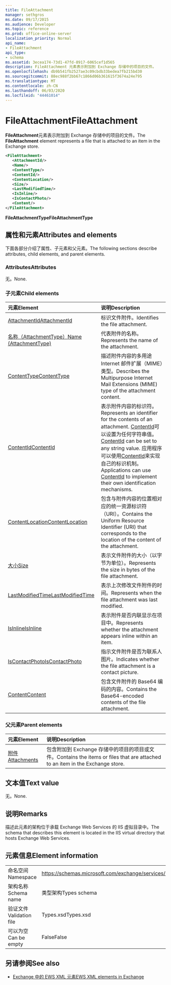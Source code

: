 ```yaml
---
title: FileAttachment
manager: sethgros
ms.date: 09/17/2015
ms.audience: Developer
ms.topic: reference
ms.prod: office-online-server
localization_priority: Normal
api_name:
- FileAttachment
api_type:
- schema
ms.assetid: 3ecea174-73d1-47fd-8917-6065cef1d565
description: FileAttachment 元素表示附加到 Exchange 存储中的项目的文件。
ms.openlocfilehash: db9b541fb2527ae3c09cbdb33bedea7fb215bd30
ms.sourcegitcommit: 88ec988f2bb67c1866d06b361615f3674a24e795
ms.translationtype: MT
ms.contentlocale: zh-CN
ms.lasthandoff: 06/03/2020
ms.locfileid: "44461014"
---
```

# <a name="fileattachment"></a><span data-ttu-id="557cf-103">FileAttachment</span><span class="sxs-lookup"><span data-stu-id="557cf-103">FileAttachment</span></span>

<span data-ttu-id="557cf-104">**FileAttachment**元素表示附加到 Exchange 存储中的项目的文件。</span><span class="sxs-lookup"><span data-stu-id="557cf-104">The **FileAttachment** element represents a file that is attached to an item in the Exchange store.</span></span> 
  
```XML
<FileAttachment>
   <AttachmentId/>
   <Name/>
   <ContentType/>
   <ContentId/>
   <ContentLocation/>
   <Size/>
   <LastModifiedTime/>
   <IsInline/>
   <IsContactPhoto/>
   <Content/>
</FileAttachment>
```

 <span data-ttu-id="557cf-105">**FileAttachmentType**</span><span class="sxs-lookup"><span data-stu-id="557cf-105">**FileAttachmentType**</span></span>
## <a name="attributes-and-elements"></a><span data-ttu-id="557cf-106">属性和元素</span><span class="sxs-lookup"><span data-stu-id="557cf-106">Attributes and elements</span></span>

<span data-ttu-id="557cf-107">下面各部分介绍了属性、子元素和父元素。</span><span class="sxs-lookup"><span data-stu-id="557cf-107">The following sections describe attributes, child elements, and parent elements.</span></span>
  
### <a name="attributes"></a><span data-ttu-id="557cf-108">Attributes</span><span class="sxs-lookup"><span data-stu-id="557cf-108">Attributes</span></span>

<span data-ttu-id="557cf-109">无。</span><span class="sxs-lookup"><span data-stu-id="557cf-109">None.</span></span>
  
### <a name="child-elements"></a><span data-ttu-id="557cf-110">子元素</span><span class="sxs-lookup"><span data-stu-id="557cf-110">Child elements</span></span>

|<span data-ttu-id="557cf-111">**元素**</span><span class="sxs-lookup"><span data-stu-id="557cf-111">**Element**</span></span>|<span data-ttu-id="557cf-112">**说明**</span><span class="sxs-lookup"><span data-stu-id="557cf-112">**Description**</span></span>|
|:-----|:-----|
|[<span data-ttu-id="557cf-113">AttachmentId</span><span class="sxs-lookup"><span data-stu-id="557cf-113">AttachmentId</span></span>](attachmentid.md) <br/> |<span data-ttu-id="557cf-114">标识文件附件。</span><span class="sxs-lookup"><span data-stu-id="557cf-114">Identifies the file attachment.</span></span>  <br/> |
|[<span data-ttu-id="557cf-115">名称（AttachmentType）</span><span class="sxs-lookup"><span data-stu-id="557cf-115">Name (AttachmentType)</span></span>](name-attachmenttype.md) <br/> |<span data-ttu-id="557cf-116">代表附件的名称。</span><span class="sxs-lookup"><span data-stu-id="557cf-116">Represents the name of the attachment.</span></span>  <br/> |
|[<span data-ttu-id="557cf-117">ContentType</span><span class="sxs-lookup"><span data-stu-id="557cf-117">ContentType</span></span>](contenttype.md) <br/> |<span data-ttu-id="557cf-118">描述附件内容的多用途 Internet 邮件扩展（MIME）类型。</span><span class="sxs-lookup"><span data-stu-id="557cf-118">Describes the Multipurpose Internet Mail Extensions (MIME) type of the attachment content.</span></span>  <br/> |
|[<span data-ttu-id="557cf-119">ContentId</span><span class="sxs-lookup"><span data-stu-id="557cf-119">ContentId</span></span>](contentid.md) <br/> |<span data-ttu-id="557cf-120">表示附件内容的标识符。</span><span class="sxs-lookup"><span data-stu-id="557cf-120">Represents an identifier for the contents of an attachment.</span></span> <span data-ttu-id="557cf-121">[ContentId](contentid.md)可以设置为任何字符串值。</span><span class="sxs-lookup"><span data-stu-id="557cf-121">[ContentId](contentid.md) can be set to any string value.</span></span> <span data-ttu-id="557cf-122">应用程序可以使用[ContentId](contentid.md)来实现自己的标识机制。</span><span class="sxs-lookup"><span data-stu-id="557cf-122">Applications can use [ContentId](contentid.md) to implement their own identification mechanisms.</span></span>  <br/> |
|[<span data-ttu-id="557cf-123">ContentLocation</span><span class="sxs-lookup"><span data-stu-id="557cf-123">ContentLocation</span></span>](contentlocation.md) <br/> |<span data-ttu-id="557cf-124">包含与附件内容的位置相对应的统一资源标识符（URI）。</span><span class="sxs-lookup"><span data-stu-id="557cf-124">Contains the Uniform Resource Identifier (URI) that corresponds to the location of the content of the attachment.</span></span>  <br/> |
|[<span data-ttu-id="557cf-125">大小</span><span class="sxs-lookup"><span data-stu-id="557cf-125">Size</span></span>](size.md) <br/> |<span data-ttu-id="557cf-126">表示文件附件的大小（以字节为单位）。</span><span class="sxs-lookup"><span data-stu-id="557cf-126">Represents the size in bytes of the file attachment.</span></span>  <br/> |
|[<span data-ttu-id="557cf-127">LastModifiedTime</span><span class="sxs-lookup"><span data-stu-id="557cf-127">LastModifiedTime</span></span>](lastmodifiedtime.md) <br/> |<span data-ttu-id="557cf-128">表示上次修改文件附件的时间。</span><span class="sxs-lookup"><span data-stu-id="557cf-128">Represents when the file attachment was last modified.</span></span>  <br/> |
|[<span data-ttu-id="557cf-129">IsInline</span><span class="sxs-lookup"><span data-stu-id="557cf-129">IsInline</span></span>](isinline.md) <br/> |<span data-ttu-id="557cf-130">表示附件是否内联显示在项目中。</span><span class="sxs-lookup"><span data-stu-id="557cf-130">Represents whether the attachment appears inline within an item.</span></span>  <br/> |
|[<span data-ttu-id="557cf-131">IsContactPhoto</span><span class="sxs-lookup"><span data-stu-id="557cf-131">IsContactPhoto</span></span>](iscontactphoto.md) <br/> |<span data-ttu-id="557cf-132">指示文件附件是否为联系人图片。</span><span class="sxs-lookup"><span data-stu-id="557cf-132">Indicates whether the file attachment is a contact picture.</span></span>  <br/> |
|[<span data-ttu-id="557cf-133">Content</span><span class="sxs-lookup"><span data-stu-id="557cf-133">Content</span></span>](content.md) <br/> |<span data-ttu-id="557cf-134">包含文件附件的 Base64 编码的内容。</span><span class="sxs-lookup"><span data-stu-id="557cf-134">Contains the Base64-encoded contents of the file attachment.</span></span>  <br/> |
   
### <a name="parent-elements"></a><span data-ttu-id="557cf-135">父元素</span><span class="sxs-lookup"><span data-stu-id="557cf-135">Parent elements</span></span>

|<span data-ttu-id="557cf-136">**元素**</span><span class="sxs-lookup"><span data-stu-id="557cf-136">**Element**</span></span>|<span data-ttu-id="557cf-137">**说明**</span><span class="sxs-lookup"><span data-stu-id="557cf-137">**Description**</span></span>|
|:-----|:-----|
|[<span data-ttu-id="557cf-138">附件</span><span class="sxs-lookup"><span data-stu-id="557cf-138">Attachments</span></span>](attachments-ex15websvcsotherref.md) <br/> |<span data-ttu-id="557cf-139">包含附加到 Exchange 存储中的项目的项目或文件。</span><span class="sxs-lookup"><span data-stu-id="557cf-139">Contains the items or files that are attached to an item in the Exchange store.</span></span>  <br/> |
   
## <a name="text-value"></a><span data-ttu-id="557cf-140">文本值</span><span class="sxs-lookup"><span data-stu-id="557cf-140">Text value</span></span>

<span data-ttu-id="557cf-141">无。</span><span class="sxs-lookup"><span data-stu-id="557cf-141">None.</span></span>
  
## <a name="remarks"></a><span data-ttu-id="557cf-142">说明</span><span class="sxs-lookup"><span data-stu-id="557cf-142">Remarks</span></span>

<span data-ttu-id="557cf-143">描述此元素的架构位于承载 Exchange Web Services 的 IIS 虚拟目录中。</span><span class="sxs-lookup"><span data-stu-id="557cf-143">The schema that describes this element is located in the IIS virtual directory that hosts Exchange Web Services.</span></span>
  
## <a name="element-information"></a><span data-ttu-id="557cf-144">元素信息</span><span class="sxs-lookup"><span data-stu-id="557cf-144">Element information</span></span>

|||
|:-----|:-----|
|<span data-ttu-id="557cf-145">命名空间</span><span class="sxs-lookup"><span data-stu-id="557cf-145">Namespace</span></span>  <br/> |https://schemas.microsoft.com/exchange/services/2006/types  <br/> |
|<span data-ttu-id="557cf-146">架构名称</span><span class="sxs-lookup"><span data-stu-id="557cf-146">Schema name</span></span>  <br/> |<span data-ttu-id="557cf-147">类型架构</span><span class="sxs-lookup"><span data-stu-id="557cf-147">Types schema</span></span>  <br/> |
|<span data-ttu-id="557cf-148">验证文件</span><span class="sxs-lookup"><span data-stu-id="557cf-148">Validation file</span></span>  <br/> |<span data-ttu-id="557cf-149">Types.xsd</span><span class="sxs-lookup"><span data-stu-id="557cf-149">Types.xsd</span></span>  <br/> |
|<span data-ttu-id="557cf-150">可以为空</span><span class="sxs-lookup"><span data-stu-id="557cf-150">Can be empty</span></span>  <br/> |<span data-ttu-id="557cf-151">False</span><span class="sxs-lookup"><span data-stu-id="557cf-151">False</span></span>  <br/> |
   
## <a name="see-also"></a><span data-ttu-id="557cf-152">另请参阅</span><span class="sxs-lookup"><span data-stu-id="557cf-152">See also</span></span>



- [<span data-ttu-id="557cf-153">Exchange 中的 EWS XML 元素</span><span class="sxs-lookup"><span data-stu-id="557cf-153">EWS XML elements in Exchange</span></span>](ews-xml-elements-in-exchange.md)

